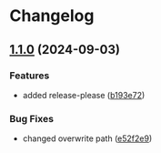 # Changelog

## [1.1.0](https://github.com/limbo-works/Limbo.Nuxt.LintConfigs/compare/1.0.3...v1.1.0) (2024-09-03)

### Features

-   added release-please ([b193e72](https://github.com/limbo-works/Limbo.Nuxt.LintConfigs/commit/b193e728ceddeb80fbc353e6519ae2b879c897bf))

### Bug Fixes

-   changed overwrite path ([e52f2e9](https://github.com/limbo-works/Limbo.Nuxt.LintConfigs/commit/e52f2e9a51c3db7c6bfc657bf78ce211b4e08ada))
